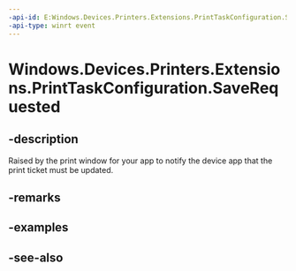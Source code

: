 ----api-id: E:Windows.Devices.Printers.Extensions.PrintTaskConfiguration.SaveRequested
-api-type: winrt event
---<!-- Event syntaxpublic event Windows.Foundation.TypedEventHandler SaveRequested<Windows.Devices.Printers.Extensions.PrintTaskConfiguration,  Windows.Devices.Printers.Extensions.PrintTaskConfigurationSaveRequestedEventArgs>--># Windows.Devices.Printers.Extensions.PrintTaskConfiguration.SaveRequested## -descriptionRaised by the print window for your app to notify the device app that the print ticket must be updated.## -remarks## -examples## -see-also
